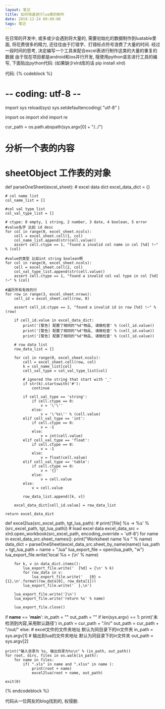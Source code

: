 ```yaml
---
layout: 笔记
title: 如何快速进行lua表的制作
date: 2019-12-24 09:49:08
tags: 笔记
---
```


在日常的开发中, 或多或少会遇到将大量的, 需要初始化的数据制作到luatable里面, 
将花费很多的精力, 还往往由于打错字、打错标点符号浪费了大量的时间.
经过一段时间的思考, 决定编写一个工具来配合excel表进行制作这类的大量的重复的数据
由于现在项目都是android和ios并行开发, 隧使用python语言进行工具的编写, 下面贴出python代码:
(如果缺少xlrd库的话 pip install xlrd)

代码:
{% codeblock %}
# -- coding: utf-8 --
import sys
reload(sys)
sys.setdefaultencoding( "utf-8" )

import os
import xlrd
import re

cur_path = os.path.abspath(sys.argv[0] + "/../")

# 分析一个表的内容
# sheetObject 工作表的对象
def parseOneSheet(excel_sheet):
    # excel data dict
    excel_data_dict = {}

    # col name list
    col_name_list = []

    #col val type list
    col_val_type_list = []

    # ctype: 0 empty, 1 string, 2 number, 3 date, 4 boolean, 5 error
    #value名字 比如 id desc
    for col in range(0, excel_sheet.ncols):
        cell = excel_sheet.cell(1, col)
        col_name_list.append(str(cell.value))
        assert cell.ctype == 1, "found a invalid col name in col [%d] !~" % (col)

    #value的类型 比如int string boolean啊
    for col in range(0, excel_sheet.ncols):
        cell = excel_sheet.cell(2, col)
        col_val_type_list.append(str(cell.value))
        assert cell.ctype == 1, "found a invalid col val type in col [%d] !~" % (col)

    #遍历所有有效的行
    for row in range(3, excel_sheet.nrows):
        cell_id = excel_sheet.cell(row, 0)

        assert cell_id.ctype == 2, "found a invalid id in row [%d] !~" % (row)

        if cell_id.value in excel_data_dict:
            print('[警告] 配置了相同的"%d"物品, 请做检查' % (cell_id.value))
            print('[警告] 配置了相同的"%d"物品, 请做检查' % (cell_id.value))
            print('[警告] 配置了相同的"%d"物品, 请做检查' % (cell_id.value))

        # row data list
        row_data_list = []

        for col in range(0, excel_sheet.ncols):
            cell = excel_sheet.cell(row, col)
            k = col_name_list[col]
            cell_val_type = col_val_type_list[col]

            # ignored the string that start with '_'
            if str(k).startswith('#'):
                continue

            if cell_val_type == 'string':
                if cell.ctype == 0:
                    v = '\'\''
                else:
                    v = '\'%s\'' % (cell.value)
            elif cell_val_type == 'int':
                if cell.ctype == 0:
                    v = -1
                else:
                    v = int(cell.value)
            elif cell_val_type == 'float':
                if cell.ctype == 0:
                    v = -1
                else:
                    v = float(cell.value)
            elif cell_val_type == 'table':
                if cell.ctype == 0:
                    v = '{}'
                else:
                    v = cell.value
            else:
                v = cell.value

            row_data_list.append([k, v])

        excel_data_dict[cell_id.value] = row_data_list

    return excel_data_dict


def excel2lua(src_excel_path, tgt_lua_path):
    # print('[file] %s -> %s' % (src_excel_path, tgt_lua_path))
    # load excel data
    excel_data_src = xlrd.open_workbook(src_excel_path, encoding_override = 'utf-8')
    for name in excel_data_src.sheet_names():
        print("Worksheet name %s " % name)
        data_dict = parseOneSheet(excel_data_src.sheet_by_name(name))
        lua_path = tgt_lua_path + name + ".lua"
        lua_export_file = open(lua_path, "w")
        lua_export_file.write('local %s = {\n' % name)

        for k, v in data_dict.items():
            lua_export_file.write('  [%d] = {\n' % k)
            for row_data in v:
                lua_export_file.write('   {0} = {1},\n'.format(row_data[0], row_data[1]))
            lua_export_file.write('  },\n')

        lua_export_file.write('}\n')
        lua_export_file.write('return %s' % name)

        lua_export_file.close()

if __name__ == '__main__':
    in_path = ""
    out_path = ""
    if len(sys.argv) == 1:
        print('未检测到内容,采用默认路径')
        in_path = cur_path + "/in/"
        out_path = cur_path + "/out/"
    else:
        # excel文件的文件夹地址 默认为同目录下的in文件夹
        in_path = sys.argv[1]
        # 输出到lua的文件夹地址 默认为同目录下的in文件夹
        out_path = sys.argv[2]

    print("输入目录为 %s, 输出目录为%s\n" % (in_path, out_path))
    for root, dirs, files in os.walk(in_path):
        for name in files:
            if( ".xls" in name and ".xlsx" in name ):
                print(root + name)
                excel2lua(root + name, out_path)
            
    exit(0)
{% endcodeblock %}

代码从一位网友的blog找到的, 权侵删.